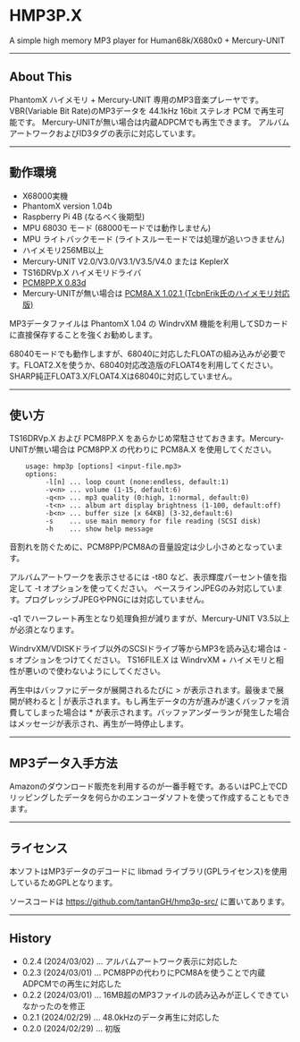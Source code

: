 # HMP3P.X

A simple high memory MP3 player for Human68k/X680x0 + Mercury-UNIT

---

## About This

PhantomX ハイメモリ + Mercury-UNIT 専用のMP3音楽プレーヤです。
VBR(Variable Bit Rate)のMP3データを 44.1kHz 16bit ステレオ PCM で再生可能です。
Mercury-UNITが無い場合は内蔵ADPCMでも再生できます。
アルバムアートワークおよびID3タグの表示に対応しています。

---

## 動作環境

* X68000実機
* PhantomX version 1.04b
* Raspberry Pi 4B (なるべく後期型)
* MPU 68030 モード (68000モードでは動作しません)
* MPU ライトバックモード (ライトスルーモードでは処理が追いつきません)
* ハイメモリ256MB以上
* Mercury-UNIT V2.0/V3.0/V3.1/V3.5/V4.0 または KeplerX
* TS16DRVp.X ハイメモリドライバ
* [PCM8PP.X 0.83d](http://retropc.net/x68000/software/hardware/mercury/pcm8pp/)
* Mercury-UNITが無い場合は [PCM8A.X 1.02.1 (TcbnErik氏のハイメモリ対応版)](https://github.com/kg68k/pcm8a/releases/tag/v1.02.1)

MP3データファイルは PhantomX 1.04 の WindrvXM 機能を利用してSDカードに直接保存することを強くお勧めします。

68040モードでも動作しますが、68040に対応したFLOATの組み込みが必要です。FLOAT2.Xを使うか、68040対応改造版のFLOAT4を利用してください。SHARP純正FLOAT3.X/FLOAT4.Xは68040に対応していません。

---

## 使い方

TS16DRVp.X および PCM8PP.X をあらかじめ常駐させておきます。Mercury-UNITが無い場合は PCM8PP.X の代わりに PCM8A.X を使用してください。

        usage: hmp3p [options] <input-file.mp3>
        options:
             -l[n] ... loop count (none:endless, default:1)
             -v<n> ... volume (1-15, default:6)
             -q<n> ... mp3 quality (0:high, 1:normal, default:0)
             -t<n> ... album art display brightness (1-100, default:off)
             -b<n> ... buffer size [x 64KB] (3-32,default:6)
             -s    ... use main memory for file reading (SCSI disk)
             -h    ... show help message

音割れを防ぐために、PCM8PP/PCM8Aの音量設定は少し小さめとなっています。

アルバムアートワークを表示させるには -t80 など、表示輝度パーセント値を指定して -t オプションを使ってください。
ベースラインJPEGのみ対応しています。プログレッシブJPEGやPNGには対応していません。

-q1 でハーフレート再生となり処理負担が減りますが、Mercury-UNIT V3.5以上が必須となります。

WindrvXM/VDISKドライブ以外のSCSIドライブ等からMP3を読み込む場合は -s オプションをつけてください。
TS16FILE.X は WindrvXM + ハイメモリと相性が悪いので使わないようにしてください。

再生中はバッファにデータが展開されるたびに > が表示されます。最後まで展開が終わると | が表示されます。もし再生データの方が進みが速くバッファを消費してしまった場合は * が表示されます。バッファアンダーランが発生した場合はメッセージが表示され、再生が一時停止します。

---

## MP3データ入手方法

Amazonのダウンロード販売を利用するのが一番手軽です。あるいはPC上でCDリッピングしたデータを何らかのエンコーダソフトを使って作成することもできます。

---

## ライセンス

本ソフトはMP3データのデコードに libmad ライブラリ(GPLライセンス)を使用しているためGPLとなります。

ソースコードは https://github.com/tantanGH/hmp3p-src/ に置いてあります。

---

## History

* 0.2.4 (2024/03/02) ... アルバムアートワーク表示に対応した
* 0.2.3 (2024/03/01) ... PCM8PPの代わりにPCM8Aを使うことで内蔵ADPCMでの再生に対応した
* 0.2.2 (2024/03/01) ... 16MB超のMP3ファイルの読み込みが正しくできていなかったのを修正
* 0.2.1 (2024/02/29) ... 48.0kHzのデータ再生に対応した
* 0.2.0 (2024/02/29) ... 初版

